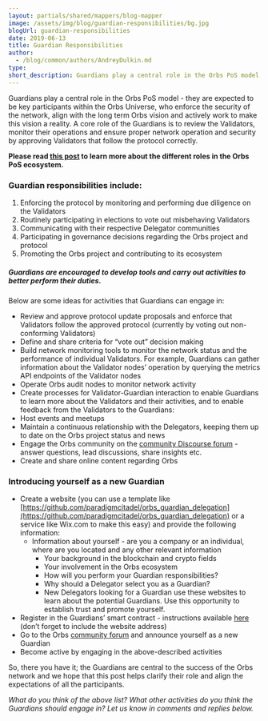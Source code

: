 ```yaml
---
layout: partials/shared/mappers/blog-mapper
image: /assets/img/blog/guardian-responsibilities/bg.jpg
blogUrl: guardian-responsibilities
date: 2019-06-13
title: Guardian Responsibilities
author:
  - /blog/common/authors/AndreyDulkin.md
type:
short_description: Guardians play a central role in the Orbs PoS model - they are expected to be key participants within the Orbs Universe, who enforce the security of the network, align with the long term Orbs vision and actively work to make this vision a reality. A core role of the Guardians is to review the Validators, monitor their operations and ensure proper network operation and security by approving Validators that follow the protocol correctly.
---
```


Guardians play a central role in the Orbs PoS model - they are expected to be key participants within the Orbs Universe, who enforce the security of the network, align with the long term Orbs vision and actively work to make this vision a reality. A core role of the Guardians is to review the Validators, monitor their operations and ensure proper network operation and security by approving Validators that follow the protocol correctly.

**Please read [this post](https://www.orbs.com/the-orbs-pos-universe-archetypes/) to learn more about the different roles in the Orbs PoS ecosystem.**

### Guardian responsibilities include:

1. Enforcing the protocol by monitoring and performing due diligence on the Validators
2. Routinely participating in elections to vote out misbehaving Validators
3. Communicating with their respective Delegator communities
4. Participating in governance decisions regarding the Orbs project and protocol
5. Promoting the Orbs project and contributing to its ecosystem

##### Guardians are encouraged to develop tools and carry out activities to better perform their duties.

Below are some ideas for activities that Guardians can engage in:

- Review and approve protocol update proposals and enforce that Validators follow the approved protocol (currently by voting out non-conforming Validators)
- Define and share criteria for “vote out” decision making
- Build network monitoring tools to monitor the network status and the performance of individual Validators. For example, Guardians can gather information about the Validator nodes’ operation by querying the metrics API endpoints of the Validator nodes
- Operate Orbs audit nodes to monitor network activity
- Create processes for Validator-Guardian interaction to enable Guardians to learn more about the Validators and their activities, and to enable feedback from the Validators to the Guardians:
- Host events and meetups
- Maintain a continuous relationship with the Delegators, keeping them up to date on the Orbs project status and news
- Engage the Orbs community on the [community Discourse forum](https://community.orbs.network/) - answer questions, lead discussions, share insights etc.
- Create and share online content regarding Orbs

### Introducing yourself as a new Guardian

- Create a website (you can use a template like [https://github.com/paradigmcitadel/orbs_guardian_delegation](https://github.com/paradigmcitadel/orbs_guardian_delegation) or a service like Wix.com to make this easy) and provide the following information:
  - Information about yourself - are you a company or an individual, where are you located and any other relevant information
    - Your background in the blockchain and crypto fields
    - Your involvement in the Orbs ecosystem
    - How will you perform your Guardian responsibilities?
    - Why should a Delegator select you as a Guardian?
    - New Delegators looking for a Guardian use these websites to learn about the potential Guardians. Use this opportunity to establish trust and promote yourself.
- Register in the Guardians’ smart contract - instructions available [here](https://github.com/orbs-network/orbs-ethereum-contracts/blob/master/voting/ethereum/instructions/guardian_registration.md) (don’t forget to include the website address)
- Go to the Orbs [community forum](https://community.orbs.network/) and announce yourself as a new Guardian
- Become active by engaging in the above-described activities

So, there you have it; the Guardians are central to the success of the Orbs network and we hope that this post helps clarify their role and align the expectations of all the participants.

_What do you think of the above list? What other activities do you think the Guardians should engage in? Let us know in comments and replies below._

